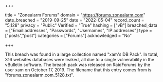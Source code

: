 +++

title = "Zonealarm Forums"
domain = "https://forums.zonealarm.com"
date_breached = "2019-09-25"
date = "2022-05-04"
record_count = "5,128"
privacy = "Public"
Verified = "True"
hashing = ["vB"]
breached_data = ["Email addresses", "Passwords", "Usernames", "IP addresses"]
type = ["posts","post"]
categories = ["Forums"]
acknowledged = "No"


+++


This breach was found in a large collection named "xam's DB Pack". In total, 316 websites databases were leaked, all due to a single vulnerability in the vBulletin software. The breach pack was released on RaidForums by the user xam on October 17, 2019. The filename that this entry comes from is "forums.zonealarm.com_5128.txt".

